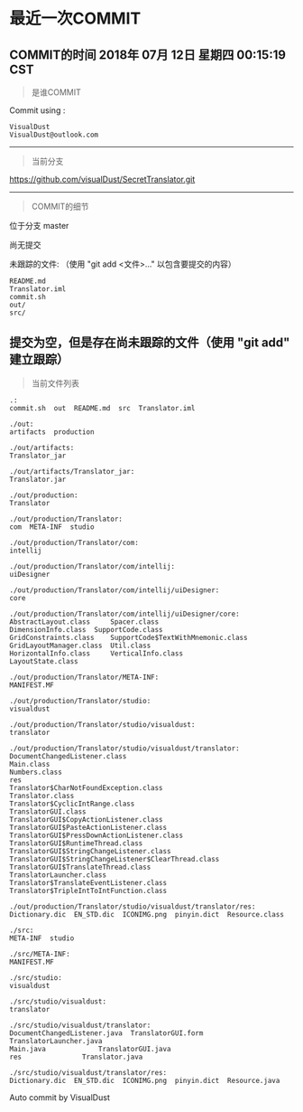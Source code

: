 # 最近一次COMMIT

COMMIT的时间
2018年 07月 12日 星期四 00:15:19 CST
---
> 是谁COMMIT

Commit using :
```
VisualDust
VisualDust@outlook.com
```
---
> 当前分支

https://github.com/visualDust/SecretTranslator.git

---
> COMMIT的细节

位于分支 master

尚无提交

未跟踪的文件:
  （使用 "git add <文件>..." 以包含要提交的内容）

	README.md
	Translator.iml
	commit.sh
	out/
	src/

提交为空，但是存在尚未跟踪的文件（使用 "git add" 建立跟踪）
---
> 当前文件列表

```
.:
commit.sh  out	README.md  src	Translator.iml

./out:
artifacts  production

./out/artifacts:
Translator_jar

./out/artifacts/Translator_jar:
Translator.jar

./out/production:
Translator

./out/production/Translator:
com  META-INF  studio

./out/production/Translator/com:
intellij

./out/production/Translator/com/intellij:
uiDesigner

./out/production/Translator/com/intellij/uiDesigner:
core

./out/production/Translator/com/intellij/uiDesigner/core:
AbstractLayout.class	 Spacer.class
DimensionInfo.class	 SupportCode.class
GridConstraints.class	 SupportCode$TextWithMnemonic.class
GridLayoutManager.class  Util.class
HorizontalInfo.class	 VerticalInfo.class
LayoutState.class

./out/production/Translator/META-INF:
MANIFEST.MF

./out/production/Translator/studio:
visualdust

./out/production/Translator/studio/visualdust:
translator

./out/production/Translator/studio/visualdust/translator:
DocumentChangedListener.class
Main.class
Numbers.class
res
Translator$CharNotFoundException.class
Translator.class
Translator$CyclicIntRange.class
TranslatorGUI.class
TranslatorGUI$CopyActionListener.class
TranslatorGUI$PasteActionListener.class
TranslatorGUI$PressDownActionListener.class
TranslatorGUI$RuntimeThread.class
TranslatorGUI$StringChangeListener.class
TranslatorGUI$StringChangeListener$ClearThread.class
TranslatorGUI$TranslateThread.class
TranslatorLauncher.class
Translator$TranslateEventListener.class
Translator$TripleIntToIntFunction.class

./out/production/Translator/studio/visualdust/translator/res:
Dictionary.dic	EN_STD.dic  ICONIMG.png  pinyin.dict  Resource.class

./src:
META-INF  studio

./src/META-INF:
MANIFEST.MF

./src/studio:
visualdust

./src/studio/visualdust:
translator

./src/studio/visualdust/translator:
DocumentChangedListener.java  TranslatorGUI.form  TranslatorLauncher.java
Main.java		      TranslatorGUI.java
res			      Translator.java

./src/studio/visualdust/translator/res:
Dictionary.dic	EN_STD.dic  ICONIMG.png  pinyin.dict  Resource.java
```

Auto commit by VisualDust
